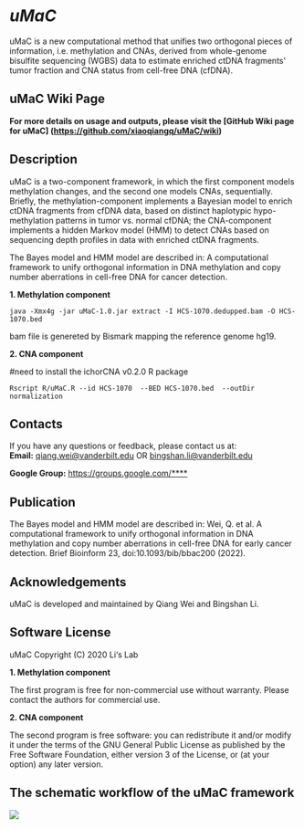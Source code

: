 # *uMaC*
uMaC is a new computational method that unifies two orthogonal pieces of information, i.e. methylation and CNAs, derived from whole-genome bisulfite sequencing (WGBS) data to estimate enriched ctDNA fragments' tumor fraction and CNA status from cell-free DNA (cfDNA).

## uMaC Wiki Page
**For more details on usage and outputs, please visit the [GitHub Wiki page for uMaC]
(https://github.com/xiaoqiangq/uMaC/wiki)**

## Description
uMaC is a two-component framework, in which the first component models methylation changes, and the second one models CNAs, sequentially. Briefly, the methylation-component implements a Bayesian model to enrich ctDNA fragments from cfDNA data, based on distinct haplotypic hypo-methylation patterns in tumor vs. normal cfDNA; the CNA-component implements a hidden Markov model (HMM) to detect CNAs based on sequencing depth profiles in data with enriched ctDNA fragments.

The Bayes model and HMM model are described in: A computational framework to unify orthogonal information in DNA methylation and copy number aberrations in cell-free DNA for cancer detection. 

**1. Methylation component**

    java -Xmx4g -jar uMaC-1.0.jar extract -I HCS-1070.dedupped.bam -O HCS-1070.bed 
    
bam file is genereted by Bismark mapping the reference genome hg19.    

**2. CNA component**

#need to install the ichorCNA v0.2.0 R package

    Rscript R/uMaC.R --id HCS-1070  --BED HCS-1070.bed  --outDir normalization

## Contacts
If you have any questions or feedback, please contact us at:  
**Email:** <qiang.wei@vanderbilt.edu>  OR  <bingshan.li@vanderbilt.edu>
           
**Google Group:** <https://groups.google.com/****>

## Publication
The Bayes model and HMM model are described in: Wei, Q. et al. A computational framework to unify orthogonal information in DNA methylation and copy number aberrations in cell-free DNA for early cancer detection. Brief Bioinform 23, doi:10.1093/bib/bbac200 (2022).

## Acknowledgements
uMaC is developed and maintained by Qiang Wei and Bingshan Li. 

## Software License
uMaC Copyright (C) 2020 Li‘s Lab

**1. Methylation component**

The first program is free for non-commercial use without warranty. Please contact the authors for commercial use.

**2. CNA component**

The second program is free software: you can redistribute it and/or modify it under the terms of the GNU General Public License as published by the Free Software Foundation, either version 3 of the License, or (at your option) any later version.

## The schematic workflow of the uMaC framework

![](https://github.com/xiaoqiangq/UMaC/blob/master/resource/figure1.workflow.jpg)

